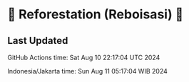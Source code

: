 
# 🌳 Reforestation (Reboisasi) 🌲

## Last Updated

GitHub Actions time: Sat Aug 10 22:17:04 UTC 2024

Indonesia/Jakarta time: Sun Aug 11 05:17:04 WIB 2024
